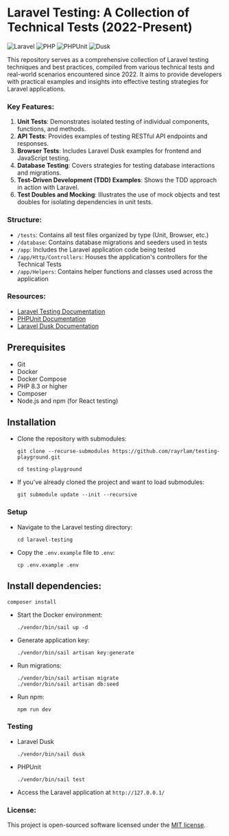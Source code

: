 # Laravel Testing: A Collection of Technical Tests (2022-Present)

![Laravel](https://img.shields.io/badge/Laravel-^11.29.0-blue)
![PHP](https://img.shields.io/badge/PHP-^8.3.11-yellow)
![PHPUnit](https://img.shields.io/badge/PHPUnit-^10.5.36-purple)
![Dusk](https://img.shields.io/badge/Dusk-^8.2.10-green)

This repository serves as a comprehensive collection of Laravel testing techniques and best practices, compiled from various technical tests and real-world scenarios encountered since 2022. It aims to provide developers with practical examples and insights into effective testing strategies for Laravel applications.

### Key Features:

1. **Unit Tests**: Demonstrates isolated testing of individual components, functions, and methods.
2. **API Tests**: Provides examples of testing RESTful API endpoints and responses.
3. **Browser Tests**: Includes Laravel Dusk examples for frontend and JavaScript testing.
4. **Database Testing**: Covers strategies for testing database interactions and migrations.
5. **Test-Driven Development (TDD) Examples**: Shows the TDD approach in action with Laravel.
6. **Test Doubles and Mocking**: Illustrates the use of mock objects and test doubles for isolating dependencies in unit tests.

### Structure:

- `/tests`: Contains all test files organized by type (Unit, Browser, etc.)
- `/database`: Contains database migrations and seeders used in tests
- `/app`: Includes the Laravel application code being tested
- `/app/Http/Controllers`: Houses the application's controllers for the Technical Tests
- `/app/Helpers`: Contains helper functions and classes used across the application

### Resources:

- [Laravel Testing Documentation](https://laravel.com/docs/testing)
- [PHPUnit Documentation](https://phpunit.de/documentation.html)
- [Laravel Dusk Documentation](https://laravel.com/docs/dusk)

## Prerequisites

- Git
- Docker
- Docker Compose
- PHP 8.3 or higher
- Composer
- Node.js and npm (for React testing)

## Installation

- Clone the repository with submodules:
    ```
    git clone --recurse-submodules https://github.com/rayrlam/testing-playground.git

    cd testing-playground
    ```

- If you've already cloned the project and want to load submodules:
    ```
    git submodule update --init --recursive
    ```

### Setup

- Navigate to the Laravel testing directory:
    ```
    cd laravel-testing
    ```
- Copy the `.env.example` file to `.env`:
    ```
    cp .env.example .env
    ```
## Install dependencies:

```
composer install
```
- Start the Docker environment:
    ```
    ./vendor/bin/sail up -d
    ```
- Generate application key:
    ```
    ./vendor/bin/sail artisan key:generate
    ```
- Run migrations:
    ```
    ./vendor/bin/sail artisan migrate
    ./vendor/bin/sail artisan db:seed
    ```
- Run npm:
    ```
    npm run dev
    ```   
### Testing

- Laravel Dusk
    ```
    ./vendor/bin/sail dusk
    ```
- PHPUnit
    ```
    ./vendor/bin/sail test
    ``` 
- Access the Laravel application at `http://127.0.0.1/`

### License:

This project is open-sourced software licensed under the [MIT license](https://opensource.org/licenses/MIT).